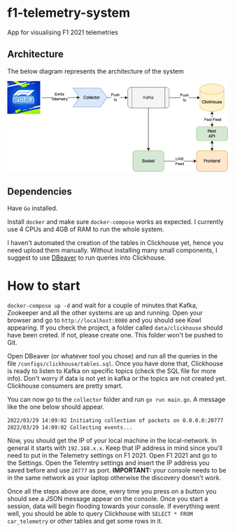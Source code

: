 # f1-telemetry-system

App for visualising F1 2021 telemetries

## Architecture

The below diagram represents the architecture of the system

![Architecture](./docs/images/telemetry.png)

## Dependencies

Have `Go` installed.

Install `docker` and make sure `docker-compose` works as expected. I currently use 4 CPUs and 4GB of RAM to run the whole system.

I haven't automated the creation of the tables in Clickhouse yet, hence you need upload them manually. Without installing many small
components, I suggest to use [DBeaver](https://dbeaver.io/) to run queries into Clickhouse.

# How to start

`docker-compose up -d` and wait for a couple of minutes that Kafka, Zookeeper and all the other systems are up and running.
Open your browser and go to `http://localhost:8080` and you should see Kowl appearing. If you check the project, a folder called `data/clickhouse` should have been creted. If not, please create one. This folder won't be pushed to Git.

Open DBeaver (or whatever tool you chose) and run all the queries in the file `/configs/clickhouse/tables.sql`. Once you have done that, Clickhouse is ready to listen to Kafka on specific topics (check the SQL file for more info). Don't worry if data is not yet in kafka or the topics are not created yet. Clickhouse consumers are pretty smart.

You can now go to the `collector` folder and run `go run main.go`. A message like the one below should appear.

```
2022/03/29 14:09:02 Initiating collection of packets on 0.0.0.0:20777
2022/03/29 14:09:02 Collecting events...
```

Now, you should get the IP of your local machine in the local-network. In general it starts with `192.168.x.x`. Keep that IP address in mind since you'll need to put in the Telemetry settings on F1 2021.
Open F1 2021 and go to the Settings. Open the Telemtry settings and insert the IP address you saved before and use `20777` as port. **IMPORTANT:** your console needs to be in the same network as your laptop otherwise the discovery doesn't work.

Once all the steps above are done, every time you press on a button you should see a JSON message appear on the console. Once you start a session, data will begin flooding towards your console. If everything went well, you should be able to query Clickhouse with `SELECT * FROM car_telemetry` or other tables and get some rows in it.
